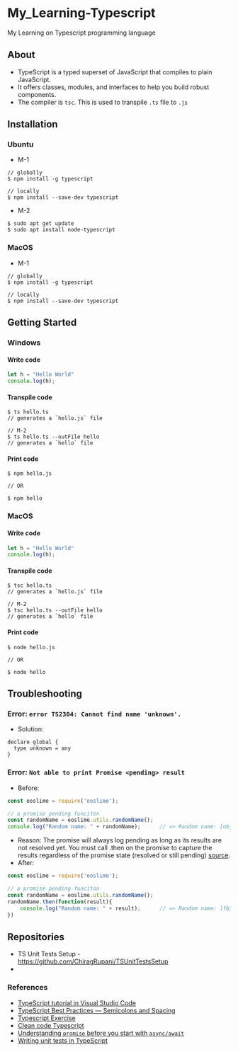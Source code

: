 # My_Learning-Typescript
My Learning on Typescript programming language

## About
* TypeScript is a typed superset of JavaScript that compiles to plain JavaScript. 
* It offers classes, modules, and interfaces to help you build robust components.
* The compiler is `tsc`. This is used to transpile `.ts` file to `.js`

## Installation
### Ubuntu
- M-1
```console
// globally
$ npm install -g typescript

// locally
$ npm install --save-dev typescript
```
- M-2
```console
$ sudo apt get update
$ sudo apt install node-typescript
```

### MacOS
- M-1
```console
// globally
$ npm install -g typescript

// locally
$ npm install --save-dev typescript
```


## Getting Started
### Windows

#### Write code
```ts
let h = "Hello World"
console.log(h);
```
#### Transpile code
```console
$ ts hello.ts
// generates a `hello.js` file

// M-2
$ ts hello.ts --outFile hello
// generates a `hello` file
```

#### Print code
```console
$ npm hello.js

// OR

$ npm hello
```

### MacOS

#### Write code
```ts
let h = "Hello World"
console.log(h);
```
#### Transpile code
```console
$ tsc hello.ts
// generates a `hello.js` file

// M-2
$ tsc hello.ts --outFile hello
// generates a `hello` file
```

#### Print code
```console
$ node hello.js

// OR

$ node hello
```

## Troubleshooting
### Error: `error TS2304: Cannot find name 'unknown'.`
* Solution:

```
declare global {
  type unknown = any
}
```
### Error: `Not able to print Promise <pending> result`
* Before:
```ts
const eoslime = require('eoslime');

// a promise pending funciton
const randomName = eoslime.utils.randomName();
console.log("Random name: " + randomName);		// => Random name: [object Promise]
```
* Reason: The promise will always log pending as long as its results are not resolved yet. You must call .then on the promise to capture the results regardless of the promise state (resolved or still pending) [source](https://stackoverflow.com/a/38884856/6774636).
* After:
```ts
const eoslime = require('eoslime');

// a promise pending funciton
const randomName = eoslime.utils.randomName();
randomName.then(function(result){
	console.log("Random name: " + result);		// => Random name: lfb3a45e344e
})
```

## Repositories
* TS Unit Tests Setup - https://github.com/ChiragRupani/TSUnitTestsSetup
* 

### References
* [TypeScript tutorial in Visual Studio Code](https://code.visualstudio.com/docs/typescript/typescript-tutorial)
* [TypeScript Best Practices — Semicolons and Spacing](https://levelup.gitconnected.com/typescript-best-practices-semicolons-and-spacing-5be9c5963604)
* [Typescript Exercise](https://github.com/typescript-exercises/typescript-exercises/tree/master/src/exercises)
* [Clean code Typescript](https://github.com/labs42io/clean-code-typescript)
* [Understanding `promise` before you start with `async/await`](https://bluepnume.medium.com/learn-about-promises-before-you-start-using-async-await-eb148164a9c8)
* [Writing unit tests in TypeScript](https://chiragrupani.medium.com/writing-unit-tests-in-typescript-d4719b8a0a40)